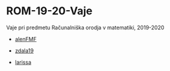 # ROM-19-20-Vaje
Vaje pri predmetu Računalniška orodja v matematiki, 2019-2020

- [alenFMF](https://github.com/alenFMF/ROM-19-20-Vaje) 

- [zdala19](https://github.com/zdala19/ROM)
- [larissa](https://github.com/larissadzombic)
